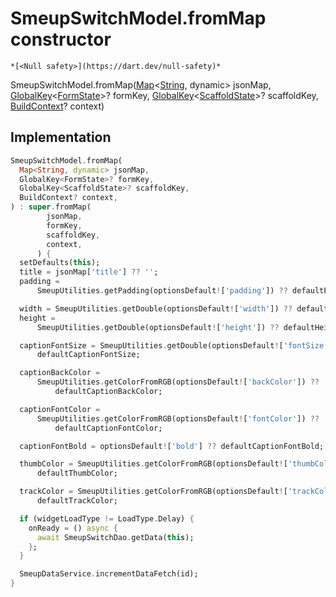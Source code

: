 


# SmeupSwitchModel.fromMap constructor




    *[<Null safety>](https://dart.dev/null-safety)*



SmeupSwitchModel.fromMap([Map](https://api.flutter.dev/flutter/dart-core/Map-class.html)&lt;[String](https://api.flutter.dev/flutter/dart-core/String-class.html), dynamic> jsonMap, [GlobalKey](https://api.flutter.dev/flutter/widgets/GlobalKey-class.html)&lt;[FormState](https://api.flutter.dev/flutter/widgets/FormState-class.html)>? formKey, [GlobalKey](https://api.flutter.dev/flutter/widgets/GlobalKey-class.html)&lt;[ScaffoldState](https://api.flutter.dev/flutter/material/ScaffoldState-class.html)>? scaffoldKey, [BuildContext](https://api.flutter.dev/flutter/widgets/BuildContext-class.html)? context)





## Implementation

```dart
SmeupSwitchModel.fromMap(
  Map<String, dynamic> jsonMap,
  GlobalKey<FormState>? formKey,
  GlobalKey<ScaffoldState>? scaffoldKey,
  BuildContext? context,
) : super.fromMap(
        jsonMap,
        formKey,
        scaffoldKey,
        context,
      ) {
  setDefaults(this);
  title = jsonMap['title'] ?? '';
  padding =
      SmeupUtilities.getPadding(optionsDefault!['padding']) ?? defaultPadding;

  width = SmeupUtilities.getDouble(optionsDefault!['width']) ?? defaultWidth;
  height =
      SmeupUtilities.getDouble(optionsDefault!['height']) ?? defaultHeight;

  captionFontSize = SmeupUtilities.getDouble(optionsDefault!['fontSize']) ??
      defaultCaptionFontSize;

  captionBackColor =
      SmeupUtilities.getColorFromRGB(optionsDefault!['backColor']) ??
          defaultCaptionBackColor;

  captionFontColor =
      SmeupUtilities.getColorFromRGB(optionsDefault!['fontColor']) ??
          defaultCaptionFontColor;

  captionFontBold = optionsDefault!['bold'] ?? defaultCaptionFontBold;

  thumbColor = SmeupUtilities.getColorFromRGB(optionsDefault!['thumbColor']) ??
      defaultThumbColor;

  trackColor = SmeupUtilities.getColorFromRGB(optionsDefault!['trackColor']) ??
      defaultTrackColor;

  if (widgetLoadType != LoadType.Delay) {
    onReady = () async {
      await SmeupSwitchDao.getData(this);
    };
  }

  SmeupDataService.incrementDataFetch(id);
}
```







